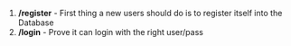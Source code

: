 1. **/register** - First thing a new users should do is to register itself into the Database
2. **/login** - Prove it can login with the right user/pass